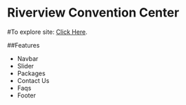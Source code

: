 # Riverview Convention Center

#To explore site: [Click Here](https://mission2022-third-assignment.netlify.app/).


##Features

* Navbar
* Slider
* Packages
* Contact Us
* Faqs
* Footer
